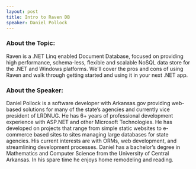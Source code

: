 ```yaml
---
layout: post
title: Intro to Raven DB
speaker: Daniel Pollock
---
```


### About the Topic: 
Raven is a .NET Linq enabled Document Database, focused on providing high performance, schema-less, flexible and scalable NoSQL data store for the .NET and Windows platforms. We'll cover the pros and cons of using Raven and walk through getting started and using it in your next .NET app. 

### About the Speaker:
Daniel Pollock is a software developer with Arkansas.gov providing web-based solutions for many of the state’s agencies and currently vice president of LRDNUG. He has 6+ years of professional development experience with ASP.NET and other Microsoft Technologies. He has developed on projects that range from simple static websites to e-commerce based sites to sites managing large databases for state agencies. His current interests are with ORMs, web development, and streamlining development processes. Daniel has a bachelor’s degree in Mathematics and Computer Science from the University of Central Arkansas. In his spare time he enjoys home remodeling and reading.